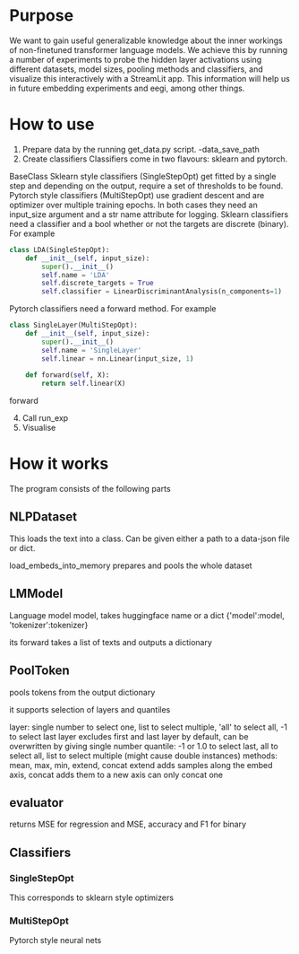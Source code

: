 # Purpose
We want to gain useful generalizable knowledge about the inner workings of non-finetuned transformer language models. We achieve this by running a number of experiments to probe the hidden layer activations using different datasets, model sizes, pooling methods and classifiers, and visualize this interactively with a StreamLit app. This information will help us in future embedding experiments and eegi, among other things.

# How to use
1. Prepare data by the running get_data.py script. -data_save_path
2. Create classifiers
Classifiers come in two flavours: sklearn and pytorch.


BaseClass Sklearn style classifiers (SingleStepOpt) get fitted by a single step and depending on the output, require a set of thresholds to be found. Pytorch style classifiers (MultiStepOpt) use gradient descent and are optimizer over multiple training epochs.
In both cases they need an input_size argument and a str name attribute for logging.
Sklearn classifiers need a classifier and a bool whether or not the targets are discrete (binary). For example
``` py
class LDA(SingleStepOpt):
    def __init__(self, input_size):
        super().__init__()
        self.name = 'LDA'
        self.discrete_targets = True
        self.classifier = LinearDiscriminantAnalysis(n_components=1)
```
Pytorch classifiers need a forward method. For example
``` py
class SingleLayer(MultiStepOpt):
    def __init__(self, input_size):
        super().__init__()
        self.name = 'SingleLayer'
        self.linear = nn.Linear(input_size, 1)
    
    def forward(self, X):
        return self.linear(X)
```

forward

4. Call run_exp
5. Visualise

# How it works
The program consists of the following parts
## NLPDataset
This loads the text into a class. Can be given either a path to a data-json file or dict.

load_embeds_into_memory prepares and pools the whole dataset

## LMModel
Language model model, takes huggingface name or a dict {'model':model, 'tokenizer':tokenizer}

its forward takes a list of texts and outputs a dictionary

## PoolToken
pools tokens from the output dictionary

it supports selection of layers and quantiles

layer: single number to select one, list to select multiple, 'all' to select all, -1 to select last
    layer excludes first and last layer by default, can be overwritten by giving single number
    quantile: -1 or 1.0 to select last, all to select all, list to select multiple (might cause double instances)
methods: mean, max, min, extend, concat
    extend adds samples along the embed axis, concat adds them to a new axis
    can only concat one
    
## evaluator
returns MSE for regression and MSE, accuracy and F1 for binary

## Classifiers
### SingleStepOpt
This corresponds to sklearn style optimizers

### MultiStepOpt
Pytorch style neural nets

